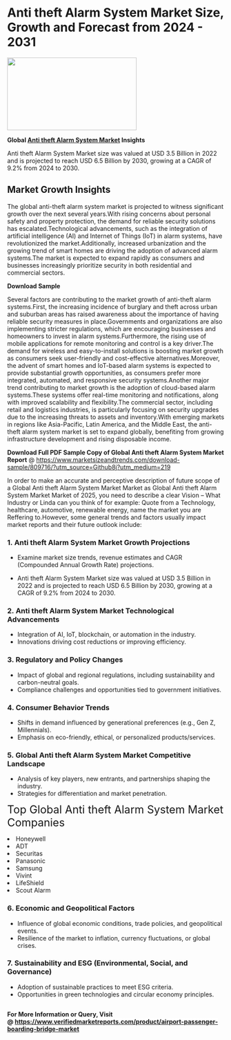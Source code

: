 <H1>Anti theft Alarm System Market Size, Growth and Forecast from 2024 - 2031</H1><img class="aligncenter size-medium wp-image-584254" src="https://thirdeyenews.in/wp-content/uploads/2024/09/Global-Market-Research-300x168.jpeg" alt="" width="300" height="168" /><p><strong>Global&nbsp;<a href="https://www.marketsizeandtrends.com/download-sample/809716/?utm_source=Github8j?utm_medium=219">Anti theft Alarm System Market</a> Insights</strong></p><p>Anti theft Alarm System Market size was valued at USD 3.5 Billion in 2022 and is projected to reach USD 6.5 Billion by 2030, growing at a CAGR of 9.2% from 2024 to 2030.</p><p><h2>Market Growth Insights</h2> <p>The global anti-theft alarm system market is projected to witness significant growth over the next several years.With rising concerns about personal safety and property protection, the demand for reliable security solutions has escalated.Technological advancements, such as the integration of artificial intelligence (AI) and Internet of Things (IoT) in alarm systems, have revolutionized the market.Additionally, increased urbanization and the growing trend of smart homes are driving the adoption of advanced alarm systems.The market is expected to expand rapidly as consumers and businesses increasingly prioritize security in both residential and commercial sectors.</p> <p><strong>Download Sample</strong></p> <p>Several factors are contributing to the market growth of anti-theft alarm systems.First, the increasing incidence of burglary and theft across urban and suburban areas has raised awareness about the importance of having reliable security measures in place.Governments and organizations are also implementing stricter regulations, which are encouraging businesses and homeowners to invest in alarm systems.Furthermore, the rising use of mobile applications for remote monitoring and control is a key driver.The demand for wireless and easy-to-install solutions is boosting market growth as consumers seek user-friendly and cost-effective alternatives.Moreover, the advent of smart homes and IoT-based alarm systems is expected to provide substantial growth opportunities, as consumers prefer more integrated, automated, and responsive security systems.Another major trend contributing to market growth is the adoption of cloud-based alarm systems.These systems offer real-time monitoring and notifications, along with improved scalability and flexibility.The commercial sector, including retail and logistics industries, is particularly focusing on security upgrades due to the increasing threats to assets and inventory.With emerging markets in regions like Asia-Pacific, Latin America, and the Middle East, the anti-theft alarm system market is set to expand globally, benefiting from growing infrastructure development and rising disposable income.<p><span class=""><strong>Download Full PDF Sample Copy of Global Anti theft Alarm System Market Report</strong> @ <a href="https://www.marketsizeandtrends.com/download-sample/809716/?utm_source=Github8j?utm_medium=219" target="_blank">https://www.marketsizeandtrends.com/download-sample/809716/?utm_source=Github8j?utm_medium=219</a></span></p><p>In order to make an accurate and perceptive description of future scope of a Global&nbsp;Anti theft Alarm System Market Market as Global&nbsp;Anti theft Alarm System Market Market of 2025, you need to describe a clear Vision &ndash; What Industry or Linda can you think of for example: Quote from a Technology, healthcare, automotive, renewable energy, name the market you are Reffering to.However, some general trends and factors usually impact market reports and their future outlook include:</p><h3>1.&nbsp;<strong>Anti theft Alarm System Market Growth Projections</strong></h3><ul><li>Examine market size trends, revenue estimates and CAGR (Compounded Annual Growth Rate) projections.</li><li><p>Anti theft Alarm System Market size was valued at USD 3.5 Billion in 2022 and is projected to reach USD 6.5 Billion by 2030, growing at a CAGR of 9.2% from 2024 to 2030.</p></li></ul><h3>2.&nbsp;<strong>Anti theft Alarm System Market Technological Advancements</strong></h3><ul><li>Integration of AI, IoT, blockchain, or automation in the industry.</li><li>Innovations driving cost reductions or improving efficiency.</li></ul><h3>3.&nbsp;<strong>Regulatory and Policy Changes</strong></h3><ul><li>Impact of global and regional regulations, including sustainability and carbon-neutral goals.</li><li>Compliance challenges and opportunities tied to government initiatives.</li></ul><h3>4.&nbsp;<strong>Consumer Behavior Trends</strong></h3><ul><li>Shifts in demand influenced by generational preferences (e.g., Gen Z, Millennials).</li><li>Emphasis on eco-friendly, ethical, or personalized products/services.</li></ul><h3>5.&nbsp;<strong>Global Anti theft Alarm System Market Competitive Landscape</strong></h3><ul><li>Analysis of key players, new entrants, and partnerships shaping the industry.</li><li>Strategies for differentiation and market penetration.</li></ul><p data-pm-slice="1 1 []"><span style="color: inherit; font-family: inherit; font-size: 25px;">Top Global Anti theft Alarm System Market Companies</span></p><div class="" data-test-id=""><p><li>Honeywell</li><li> ADT</li><li> Securitas</li><li> Panasonic</li><li> Samsung</li><li> Vivint</li><li> LifeShield</li><li> Scout Alarm</li></p></div><h3>6.&nbsp;<strong>Economic and Geopolitical Factors</strong></h3><ul><li>Influence of global economic conditions, trade policies, and geopolitical events.</li><li>Resilience of the market to inflation, currency fluctuations, or global crises.</li></ul><h3>7.&nbsp;<strong>Sustainability and ESG (Environmental, Social, and Governance)</strong></h3><ul><li>Adoption of sustainable practices to meet ESG criteria.</li><li>Opportunities in green technologies and circular economy principles.</li></ul><h2><strong style="font-size: 14px;">For More Information or Query, Visit @&nbsp;</strong><a style="background-color: #ffffff; font-size: 14px;" href="https://www.marketsizeandtrends.com/report/anti-theft-alarm-system-market/" target="_blank">https://www.verifiedmarketreports.com/product/airport-passenger-boarding-bridge-market</a></h2>